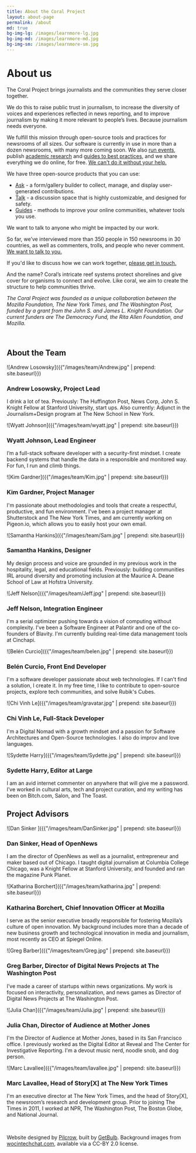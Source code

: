 ```yaml
---
title: About the Coral Project
layout: about-page
permalink: /about
md: true
bg-img-lg: /images/learnmore-lg.jpg
bg-img-md: /images/learnmore-md.jpg
bg-img-sm: /images/learnmore-sm.jpg
---
```

# About us

The Coral Project brings journalists and the communities they serve closer together. 

We do this to raise public trust in journalism, to increase the diversity of voices and experiences reflected in news reporting, and to improve journalism by making it more relevant to people’s lives. Because journalism needs everyone. 

We fulfill this mission through open-source tools and practices for newsrooms of all sizes. Our software is currently in use in more than a dozen newsrooms, with many more coming soon. We also [run events](https://blog.coralproject.net/beyond-comments-our-first-event/), publish [academic research](https://coralproject.net/research.html) and [guides to best practices](https://blog.coralproject.net/), and we share everything we do online, for free. [We can't do it without your help.](https://coralproject.net/contribute.html)

We have three open-source products that you can use:

* [Ask](/products/ask.html) -  a form/gallery builder to collect, manage, and display user-generated contributions. 
* [Talk](/products/talk.html) - a discussion space that is highly customizable, and designed for safety.
* [Guides](/products/guides.html) - methods to improve your online communities, whatever tools you use.

We want to talk to anyone who might be impacted by our work.

So far, we’ve interviewed more than 350 people in 150 newsrooms in 30 countries, as well as commenters, trolls, and people who never comment. [We want to talk to you.](/contact.html)

If you'd like to discuss how we can work together, [please get in touch.](/contact.html)

And the name? Coral’s intricate reef systems protect shorelines and give cover for organisms to connect and evolve. Like coral, we aim to create the structure to help communities thrive.

*The Coral Project was founded as a unique collaboration between the Mozilla Foundation, The New York Times, and The Washington Post, funded by a grant from the John S. and James L. Knight Foundation. Our current funders are The Democracy Fund, the Rita Allen Foundation, and Mozilla.*

&nbsp;

## About the Team

![Andrew Losowsky]({{"/images/team/Andrew.jpg" | prepend: site.baseurl}})

### Andrew Losowsky, Project Lead
I drink a lot of tea. Previously: The Huffington Post, News Corp, John S. Knight Fellow at Stanford University, start ups. Also currently: Adjunct in the Journalism+Design program at The New School in New York.

![Wyatt Johnson]({{"/images/team/wyatt.jpg" | prepend: site.baseurl}})

### Wyatt Johnson, Lead Engineer
I’m a full-stack software developer with a security-first mindset. I create backend systems that handle the data in a responsible and monitored way. For fun, I run and climb things.

![Kim Gardner]({{"/images/team/Kim.jpg" | prepend: site.baseurl}})

### Kim Gardner, Project Manager
I'm passionate about methodologies and tools that create a respectful, productive, and fun environment. I've been a project manager at Shutterstock and The New York Times, and am currently working on Pigeon.io, which allows you to easily host your own email.

![Samantha Hankins]({{"/images/team/Sam.jpg" | prepend: site.baseurl}})

### Samantha Hankins, Designer
My design process and voice are grounded in my previous work in the hospitality, legal, and educational fields. Previously: building communities IRL around diversity and promoting inclusion at the Maurice A. Deane School of Law at Hofstra University.

![Jeff Nelson]({{"/images/team/Jeff.jpg" | prepend: site.baseurl}})

### Jeff Nelson, Integration Engineer
I'm a serial optimizer pushing towards a vision of computing without complexity. I've been a Software Engineer at Palantir and one of the co-founders of Blavity. I'm currently building real-time data management tools at Cinchapi. 

![Belén Curcio]({{"/images/team/belen.jpg" | prepend: site.baseurl}})

### Belén Curcio, Front End Developer
I'm a software developer passionate about web technologies. If I can't find a solution, I create it. In my free time, I like to contribute to open-source projects, explore tech communities, and solve Rubik's Cubes.

![Chi Vinh Le]({{"/images/team/gravatar.jpg" | prepend: site.baseurl}})

### Chi Vinh Le, Full-Stack Developer
I'm a Digital Nomad with a growth mindset and a passion for Software Architectures and Open-Source technologies. I also do improv and love languages.

![Sydette Harry]({{"/images/team/Sydette.jpg" | prepend: site.baseurl}})

### Sydette Harry, Editor at Large
I am an avid internet commenter on anywhere that will give me a password. I’ve worked in cultural arts, tech and project curation, and my writing has been on Bitch.com, Salon, and The Toast.

## Project Advisors

![Dan Sinker ]({{"/images/team/DanSinker.jpg" | prepend: site.baseurl}})

### Dan Sinker, Head of OpenNews
I am the director of OpenNews as well as a journalist, entrepreneur and maker based out of Chicago. I taught digital journalism at Columbia College Chicago, was a Knight Fellow at Stanford University, and founded and ran the magazine Punk Planet.

![Katharina Borchert]({{"/images/team/katharina.jpg" | prepend: site.baseurl}})

### Katharina Borchert, Chief Innovation Officer at Mozilla
I serve as the senior executive broadly responsible for fostering Mozilla’s culture of open innovation. My background includes more than a decade of new business growth and technological innovation in media and journalism, most recently as CEO at Spiegel Online.

![Greg Barber]({{"/images/team/Greg.jpg" | prepend: site.baseurl}})

### Greg Barber, Director of Digital News Projects at The Washington Post
I’ve made a career of startups within news organizations. My work is focused on interactivity, personalization, and news games as Director of Digital News Projects at The Washington Post.

![Julia Chan]({{"/images/team/Julia.jpg" | prepend: site.baseurl}})

### Julia Chan, Director of Audience at Mother Jones
I'm the Director of Audience at Mother Jones, based in its San Francisco office. I previously worked as the Digital Editor at Reveal and The Center for Investigative Reporting. I'm a devout music nerd, noodle snob, and dog person.

![Marc Lavallee]({{"/images/team/lavallee.jpg" | prepend: site.baseurl}})

### Marc Lavallee, Head of Story[X] at The New York Times
I'm an executive director at The New York Times, and the head of Story[X], the newsroom’s research and development group. Prior to joining The Times in 2011, I worked at NPR, The Washington Post, The Boston Globe, and National Journal.

&nbsp;
&nbsp;


Website designed by [Pilcrow](http://www.pilcrow.ie/), built by [GetBulb](http://www.getbulb.com/). Background images from [wocintechchat.com](http://www.wocintechchat.com/), available via a CC-BY 2.0 license.
